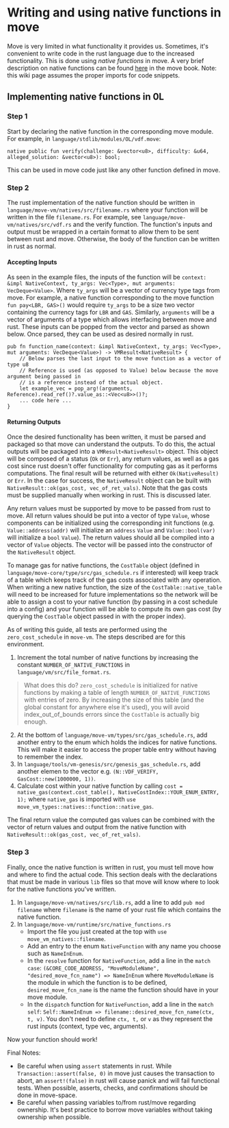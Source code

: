 # Writing and using native functions in move

Move is very limited in what functionality it provides us. Sometimes, it's convenient to write code in the rust language due to the increased functionality. This is done using _native functions_ in move. A very brief description on native functions can be found [here](https://move-book.com/syntax-basics/function.html#native-functions) in the move book. Note: this wiki page assumes the proper imports for code snippets.

## Implementing native functions in 0L

### Step 1
Start by declaring the native function in the corresponding move module. For example, in `language/stdlib/modules/OL/vdf.move`:
```
native public fun verify(challenge: &vector<u8>, difficulty: &u64, alleged_solution: &vector<u8>): bool;
```
This can be used in move code just like any other function defined in move.

### Step 2
The rust implementation of the native function should be written in `language/move-vm/natives/src/filename.rs` where your function will be written in the file `filename.rs`. For example, see `language/move-vm/natives/src/vdf.rs` and the verify function. The function's inputs and output must be wrapped in a certain format to allow them to be sent between rust and move. Otherwise, the body of the function can be written in rust as normal.

#### Accepting Inputs
As seen in the example files, the inputs of the function will be `context: &impl NativeContext, ty_args: Vec<Type>, mut arguments: VecDeque<Value>`. Where `ty_args` will be a vector of currency type tags from move. For example, a native function corresponding to the move function `fun pay<LBR, GAS>()` would require `ty_args` to be a size two vector containing the currency tags for `LBR` and `GAS`. Similarly, `arguments` will be a vector of arguments of a type which allows interfacing between move and rust. These inputs can be popped from the vector and parsed as shown below. Once parsed, they can be used as desired normally in rust.
```
pub fn function_name(context: &impl NativeContext, ty_args: Vec<Type>, mut arguments: VecDeque<Value>) -> VMResult<NativeResult> {
    // Below parses the last input to the move function as a vector of type u8
    // Reference is used (as opposed to Value) below because the move argument being passed in
    // is a reference instead of the actual object.
    let example_vec = pop_arg!(arguments, Reference).read_ref()?.value_as::<Vec<u8>>()?;
    ... code here ...
}
```

#### Returning Outputs
Once the desired functionality has been written, it must be parsed and packaged so that move can understand the outputs. To do this, the actual outputs will be packaged into a `VMResult<NativeResult>` object. This object will be composed of a status (`Ok` or `Err`), any return values, as well as a gas cost since rust doesn't offer functionality for computing gas as it performs computations. The final result will be returned with either `Ok(NativeResult)` or `Err`. In the case for success, the `NativeResult` object can be built with `NativeResult::ok(gas_cost, vec_of_ret_vals)`. Note that the gas costs must be supplied manually when working in rust. This is discussed later.


Any return values must be supported by move to be passed from rust to move. All return values should be put into a vector of type `Value`, whose components can be initialized using the corresponding init functions (e.g. `Value::address(addr)` will initialize an `address` `Value` and `Value::bool(var)` will initialize a `bool` `Value`). The return values should all be compiled into a vector of `Value` objects. The vector will be passed into the constructor of the `NativeResult` object.


To manage gas for native functions, the `CostTable` object (defined in `language/move-core/type/src/gas_schedule.rs` if interested) will keep track of a table which keeps track of the gas costs associated with any operation. When writing a new native function, the size of the `CostTable::native_table` will need to be increased for future implementations so the network will be able to assign a cost to your native function (by passing in a cost schedule into a config) and your function will be able to compute its own gas cost (by querying the `CostTable` object passed in with the proper index).


As of writing this guide, all tests are performed using the `zero_cost_schedule` in `move-vm`. The steps described are for this environment.
1. Increment the total number of native functions by increasing the constant `NUMBER_OF_NATIVE_FUNCTIONS` in `language/vm/src/file_format.rs`. 
> What does this do? `zero_cost_schedule` is initialized for native functions by making a table of length `NUMBER_OF_NATIVE_FUNCTIONS` with entries of zero. By increasing the size of this table (and the global constant for anywhere else it's used), you will avoid index_out_of_bounds errors since the `CostTable` is actually big enough.
2. At the bottom of `language/move-vm/types/src/gas_schedule.rs`, add another entry to the enum which holds the indices for native functions. This will make it easier to access the proper table entry without having to remember the index.
3. In `language/tools/vm-genesis/src/genesis_gas_schedule.rs`, add another elemen to the vector e.g. `(N::VDF_VERIFY, GasCost::new(1000000, 1))`.
4. Calculate cost within your native function by calling `cost = native_gas(context.cost_table(), NativeCostIndex::YOUR_ENUM_ENTRY, 1);` where `native_gas` is imported with `use move_vm_types::natives::function::native_gas`.

The final return value  the computed gas values can be combined with the vector of return values and output from the native function with `NativeResult::ok(gas_cost, vec_of_ret_vals)`.

### Step 3
Finally, once the native function is written in rust, you must tell move how and where to find the actual code. This section deals with the declarations that must be made in various `lib` files so that move will know where to look for the native functions you've written.

1. In `language/move-vm/natives/src/lib.rs`, add a line to add `pub mod filename` where `filename` is the name of your rust file which contains the native function.
2. In `language/move-vm/runtime/src/native_functions.rs`
   - Import the file you just created at the top with `use move_vm_natives::filename`.
   - Add an entry to the enum `NativeFunction` with any name you choose such as `NameInEnum`.
   - In the `resolve` function for `NativeFunction`, add a line in the `match case`: `(&CORE_CODE_ADDRESS, "MoveModuleName", "desired_move_fcn_name") => NameInEnum` where `MoveModuleName` is the module in which the function is to be defined, `desired_move_fcn_name` is the name the function should have in your move module.
   - In the `dispatch` function for `NativeFunction`, add a line in the `match self`: `Self::NameInEnum => filename::desired_move_fcn_name(ctx, t, v)`. You don't need to define `ctx, t,` or `v` as they represent the rust inputs (context, type vec, arguments).


Now your function should work!


Final Notes:
- Be careful when using `assert` statements in rust. While `Transaction::assert(false, 0)` in move just causes the transaction to abort, an `assert!(false)` in rust will cause panick and will fail functional tests. When possible, asserts, checks, and confirmations should be done in move-space.
- Be careful when passing variables to/from rust/move regarding ownership. It's best practice to borrow move variables without taking ownership when possible.